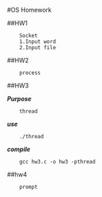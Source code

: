 #OS Homework

##HW1

```
	Socket
	1.Input word
	2.Input file
```

##HW2

```
	process
```

##HW3

***Purpose***

```
	thread
```

***use***

```
	./thread
```

***compile***

```
	gcc hw3.c -o hw3 -pthread
```

##hw4

```
	prompt
```
